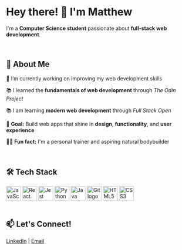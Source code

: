 <h1 align="left">Hey there! 👋 I'm Matthew</h1>

<p align="left">
  I'm a <strong>Computer Science student</strong> passionate about <strong>full-stack web development</strong>.
</p>

<br>

<h2 align="left">🧠 About Me</h2>

<p align="left">🔭 I’m currently working on improving my web development skills</p>

<p align="left">📚 I learned the <strong>fundamentals of web development</strong> through <em>The Odin Project</em></p>

<p align="left">📚 I am learning <strong>modern web development</strong> through <em>Full Stack Open</em></p>

<p align="left">🎯 <strong>Goal:</strong> Build web apps that shine in <strong>design</strong>, <strong>functionality</strong>, and <strong>user experience</strong></p>

<p align="left">🏋️‍♂️ <strong>Fun fact:</strong> I'm a personal trainer and aspiring natural bodybuilder</p>

<br>

<h2 align="left">🛠️ Tech Stack</h2>

<div align="left">
  <img src="https://cdn.jsdelivr.net/gh/devicons/devicon/icons/javascript/javascript-original.svg" height="40" width="40" alt="JavaScript logo" />
  <img src="https://cdn.jsdelivr.net/gh/devicons/devicon/icons/react/react-original.svg" height="40" width="40" alt="React logo" />
  <img src="https://cdn.jsdelivr.net/gh/devicons/devicon/icons/jest/jest-plain.svg" height="40" width="40" alt="Jest logo" />
  <img src="https://cdn.jsdelivr.net/gh/devicons/devicon/icons/python/python-original.svg" height="40" width="40" alt="Python logo" />
  <img src="https://cdn.jsdelivr.net/gh/devicons/devicon/icons/java/java-original.svg" height="40" width="40" alt="Java logo" />
  <img src="https://cdn.jsdelivr.net/gh/devicons/devicon/icons/git/git-original.svg" height="40" width="40" alt="Git logo" />
  <img src="https://cdn.jsdelivr.net/gh/devicons/devicon/icons/html5/html5-original.svg" height="40" width="40" alt="HTML5 logo" />
  <img src="https://cdn.jsdelivr.net/gh/devicons/devicon/icons/css3/css3-original.svg" height="40" width="40" alt="CSS3 logo" />
</div>
<br>

<h2 align="left">📫 Let's Connect!</h2>

<p align="left">
  <a href="https://www.linkedin.com/in/YOUR-LINK" target="_blank">LinkedIn</a> |
  <a href="mailto:your@email.com">Email</a>
</p>
